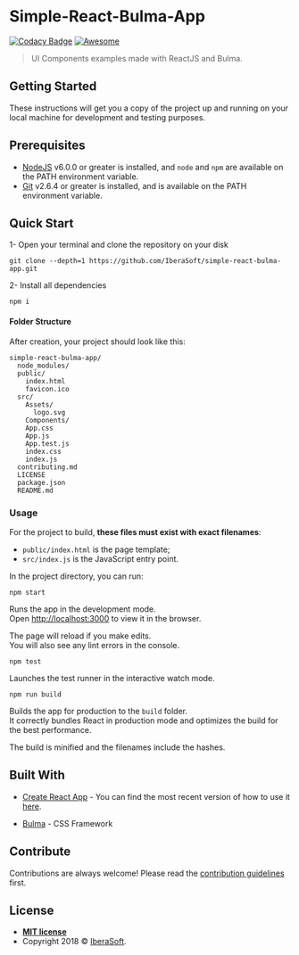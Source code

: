 # Simple-React-Bulma-App

[![Codacy Badge](https://api.codacy.com/project/badge/Grade/be886548e8a34e7eb95d937a0f9197be)](https://app.codacy.com/app/IberaSoft/simple-react-bulma-app?utm_source=github.com&utm_medium=referral&utm_content=IberaSoft/simple-react-bulma-app&utm_campaign=Badge_Grade_Settings)
[![Awesome](https://cdn.rawgit.com/sindresorhus/awesome/d7305f38d29fed78fa85652e3a63e154dd8e8829/media/badge.svg)](https://github.com/enaqx/awesome-react)

> UI Components examples made with ReactJS and Bulma.

## Getting Started

These instructions will get you a copy of the project up and running on your local machine for development and testing purposes.

## Prerequisites

- [NodeJS](https://nodejs.org/en/download/) v6.0.0 or greater is installed, and `node` and `npm` are available on the PATH environment variable.
- [Git](https://git-scm.com/) v2.6.4 or greater is installed, and is available on the PATH environment variable.

## Quick Start

1- Open your terminal and clone the repository on your disk

```
git clone --depth=1 https://github.com/IberaSoft/simple-react-bulma-app.git
```

2- Install all dependencies

```
npm i
```

#### Folder Structure

After creation, your project should look like this:

```
simple-react-bulma-app/
  node_modules/
  public/
    index.html
    favicon.ico
  src/
    Assets/
      logo.svg
    Components/
    App.css
    App.js
    App.test.js
    index.css
    index.js
  contributing.md
  LICENSE
  package.json
  README.md
```


### Usage

For the project to build, **these files must exist with exact filenames**:

* `public/index.html` is the page template;
* `src/index.js` is the JavaScript entry point.

In the project directory, you can run:

```
npm start
```
Runs the app in the development mode.<br>
Open [http://localhost:3000](http://localhost:3000) to view it in the browser.

The page will reload if you make edits.<br>
You will also see any lint errors in the console.

```
npm test
```
Launches the test runner in the interactive watch mode.

```
npm run build
```
Builds the app for production to the `build` folder.<br>
It correctly bundles React in production mode and optimizes the build for the best performance.

The build is minified and the filenames include the hashes.


## Built With

* [Create React App](https://github.com/facebookincubator/create-react-app) - You can find the most recent version of how to use it [here](https://github.com/facebookincubator/create-react-app/blob/master/packages/react-scripts/template/README.md).

* [Bulma](https://bulma.io/) - CSS Framework


## Contribute

Contributions are always welcome!
Please read the [contribution guidelines](contributing.md) first.


## License

- **[MIT license](http://opensource.org/licenses/mit-license.php)**
- Copyright 2018 © <a href="http://iberasoft.com" target="_blank">IberaSoft</a>.